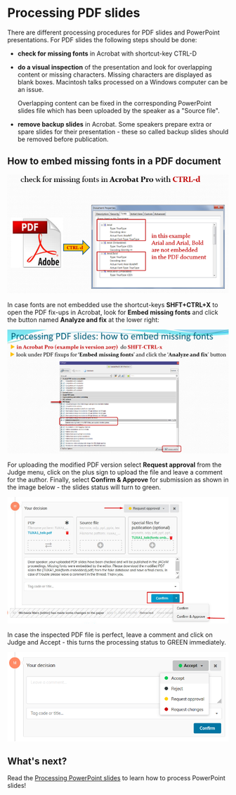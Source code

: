 # Processing PDF slides

There are different processing procedures for PDF slides and PowerPoint presentations. For PDF slides the following steps should be done:

- **check for missing fonts** in Acrobat with shortcut-key CTRL-D

- **do a visual inspection** of the presentation and look for overlapping content or missing characters. Missing characters are displayed as blank boxes. Macintosh talks processed on a Windows computer can be an issue.
  
  Overlapping content can be fixed in the corresponding PowerPoint slides file which has been uploaded by the speaker as a "Source file".

- **remove backup slides** in Acrobat. Some speakers prepare extra or spare slides for their presentation - these so called backup slides should be removed before publication.

## How to embed missing fonts in a PDF document

![](img/SP_PDF_IMG_1.png)

In case fonts are not embedded use the shortcut-keys **SHFT+CTRL+X** to open the PDF fix-ups in Acrobat, look for **Embed missing fonts** and click the button named **Analyze and fix** at the lower right:

![](img/SP_PDF_IMG_2.png)

For uploading the modified PDF version select **Request approval** from the Judge menu, click on the plus sign to upload the file and leave a comment for the author. Finally, select **Confirm & Approve** for submission as shown in the image below - the slides status will turn to green.

![](img/SP_PDF_IMG_3.png)

In case the inspected PDF file is perfect, leave a comment and click on Judge and Accept - this turns the processing status to GREEN immediately. 

![](img/SP_PDF_IMG_4.png)

## What's next?

Read the [Processing PowerPoint slides](4_PPT_slides.md) to learn how to process PowerPoint slides!
